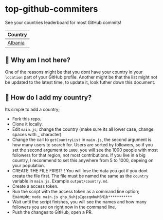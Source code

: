 # top-github-commiters

See your countries leaderboard for most GitHub commits!

|Country|
|-------|
|[Albania](output/albania.md)|

## 🤔 Why am I not here?

One of the reasons might be that you dont have your country in your `location` part of your GitHub profile. Another might be that the list might not be updated to the latest time, to update it, look futher down this document.

## 📕 How do I add my country?

Its simple to add a country;

- Fork this repo.
- Clone it locally.
- Edit `main.js`; change the country (make sure its all lower case, change spaces with _ character)
- Change the call to `getCountryList` in `main.js`, the second argument is how many users to search for. Users are sorted by followers, so if you set the second argument to `1000`, you will see the 1000 people with most followers for that region, not most contributions. If you live in a big country, I recommend to set this anywhere from 5 to 1000, depeing on your population.
- CREATE THE FILE FIRST!!! You will lose the data you got if you dont create the file first. The file must be named the same as the `country` variable in `main.js`. Example `output/country.md`.
- Create a access token.
- Run the script with the access token as a command line option; Example; `node main.js ghp_9uhjpIgozqmbuM5M1b***********`
- Wait until the script finishes, you will see the names and how many followers you are on right now in the command line.
- Push the changes to GitHub, open a PR.